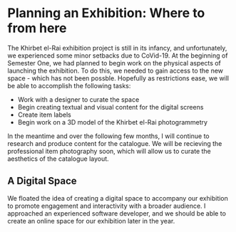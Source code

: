 # Planning an Exhibition: Where to from here

The Khirbet el-Rai exhibition project is still in its infancy, and unfortunately, we experienced some minor setbacks due to CoVid-19. At the beginning of Semester One, we had planned to begin work on the physical aspects of launching the exhibition. To do this, we needed to gain access to the new space - which has not been possble. Hopefully as restrictions ease, we will be able to accomplish the following tasks:

   * Work with a designer to curate the space
   * Begin creating textual and visual content for the digital screens
   * Create item labels 
   * Begin work on a 3D model of the Khirbet el-Rai photogrammetry

In the meantime and over the following few months, I will continue to research and produce content for the catalogue. We will be recieving the professional item photography soon, which will allow us to curate the aesthetics of the catalogue layout.

## A Digital Space

We floated the idea of creating a digital space to accompany our exhibition to promote engagement and interactivity with a broader audience. I approached an experienced software developer, and we should be able to create an online space for our exhibition later in the year. 